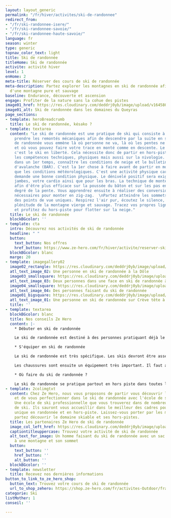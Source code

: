```yaml
---
layout: layout_generic
permalink: "/fr/hiver/activites/ski-de-randonnee"
redirect_from:
- "/fr/ski-randonnee-isere/"
- "/fr/ski-randonnee-savoie/"
- "/fr/ski-randonnee-haute-savoie/"
language: fr
season: winter
type: generic
topnav_color_text: light
title: Ski de randonnée
titleHome: Ski de randonnée
activite: activité hiver
level: 1
enHome: 2
meta-title: Réserver des cours de ski de randonnée
meta-description: Partez explorer les montagnes en ski de randonnée afin de profiter
  d'une montagne pure et sauvage
baseline: Endurance, découverte et ascension
engage: Profiter de la nature sans la cohue des pistes
image01_href: https://res.cloudinary.com/deddrj0yb/image/upload/v1645804153/website/winter/PXL_20201219_101906679_tuwz64.jpg
image01_alt: Ski de randonnée dans les domaines du Queyras
page_sections:
- template: heroBreadcrumb
  title: Le ski de randonnée, késako ?
- template: textarea
  content: "Le ski de randonnée est une pratique de ski qui consiste à monter sans
    prendre les remontés mécaniques afin de descendre par la suite en ski. Le ski
    de randonnée vous emmène là où personne ne va, là où les pentes ne sont pas damés
    et où vous pouvez faire votre trace en monté comme en descente. Le ski de randonnée,
    c'est le ski en liberté. Cela nécessite donc de partir en hors-piste et d'avoir
    les compétences techniques, physiques mais aussi sur la nivologie. Il faut donc
    dans un 1er temps, connaître les conditions de neige et le bulletins de risque
    d'avalanche (BAR). C'est la 1er chose à faire avant de partir en montagne ainsi
    que les conditions météorologiques. C'est une activité physique car la montée
    demande une bonne condition physique. Le dénivelé positif sera exigeant pour vos
    jambes, votre cardio ainsi que pour les bras. La technique de montée s'apprend
    afin d'être plus efficace sur la poussée du bâton et sur les pas en fonction du
    degré de la pente. Vous apprendrez ensuite à réaliser des conversions qui seront
    nécessaires pour monter en zig-zag.  \nPartez atteindre les sommets afin d'avoir
    des points de vue uniques. Respirez l'air pur, écoutez le silence, admirez la
    plénitude de la montagne vierge et sauvage. Tracez vos propres lignes en hors-piste
    et profitez du hors-piste pour flotter sur la neige."
  title: Le ski de randonnée
  blockBGcolor: ''
- template: cta
  intro: Découvrez nos activités de ski de randonnée
  headline: " "
  button:
    text_button: Nos offres
    href_button: https://www.ze-hero.com/fr/hiver/activite/reserver-ski-randonnee
  blockBGcolor: blanc
  marge: 20
- template: imagegallery02
  image02_rectangle: https://res.cloudinary.com/deddrj0yb/image/upload/v1658843782/website/winter/IMG20210319120454.jpg
  atl_text_image_02: Une personne en ski de randonnée à la Dôle
  image03_smallsquare: https://res.cloudinary.com/deddrj0yb/image/upload/v1658843776/website/winter/IMG20210324103201.jpg
  atl_text_image_03: Deux personnes dans une face en ski de randonnée à Valmorel
  image04_smallsquare: https://res.cloudinary.com/deddrj0yb/image/upload/v1641540482/website/winter/greg-rosenke-ijFOmhUCp58-unsplash_lmnims.jpg
  atl_text_image_04: Des personnes faisant du ski de randonnée
  image01_bigsquare: https://res.cloudinary.com/deddrj0yb/image/upload/v1658843993/website/winter/GOPR1121_1644667504059.jpg
  atl_text_image_01: Une personne en ski de randonnée sur Crève tête à Valmorel
  title: ''
- template: textarea
  blockBGcolor: blanc
  title: Nos conseils Ze Hero
  content: |-
    * Débuter en ski de randonnée

    Le ski de randonnée est destiné à des personnes pratiquant déjà le ski ou même le ski freeride. Il demande un certain niveau technique et physique à ski afin d’être à l’aise dans le hors-piste en montée ainsi qu’en descente. Débuter en ski de randonnée c’est savoir choisir où aller, ne pas aller dans des lieux trop exigeant ou dangereux. C’est également apprendre à réaliser des conversions, à monter efficacement en monter et savoir bien descendre dans les hors-pistes. Vous apprendrez également avec un moniteur, de comprendre la nivologie, les conditions météo et de savoir se servir de l’équipement indispensable en hors-piste.

    * S'équiper en ski de randonnée

    Le ski de randonnée est très spécifique. Les skis devront être assez légers pour la montée et stable et large pour la descente. Tout dépend également de votre pratique de ski de randonnée. Il faut ensuite avoir les fixations adaptées à cette pratique. Comme les skis, il en existe plusieurs pour différentes pratiques. Certaines sont comme des fixations de ski classiques avec une plateforme qui permet de décoller la fixation. Ensuite, on retrouve celle à insert, qui permette d’avoir des fixations plus légères tout en étant performantes. Elles évolueront en fonction de la pratique, du poids que vous voulez avoir sur vos skis.

    Les chaussures sont ensuite un équipement très important. Il faut avoir aux pieds une chaussure qui est très confortable pour vous, avec un bon débattement pour la montée. Aujourd’hui, il existe des chaussures ultra-light mais qui seront moins adaptées pour des longues sessions hors-pistes par leurs rigidités plus souples.

    * Où faire du ski de randonnée ?

    Le ski de randonnée se pratique partout en hors piste dans toutes les stations. Certaines stations ont également mis en place des pistes de montée de ski de randonnée pour ceux qui veulent faire des montées sèches et rapides. Dans certaines stations, vous pourrez trouver des sentiers balisés pour le ski de randonnée. Cela permet d'avoir des itinéraires faciles et agréables afin de profiter sereinement de la montagne.
- template: 2colimgtxt
  content: Chez Ze Hero, nous vous proposons de partir vous découvrir les pentes vierges
    et de vous perfectionner dans le ski de randonnée avec l'école de ski Prosneige.
    Une école de ski professionnelle que vous trouverez dans de nombreuses stations
    de ski. Ils sauront vous accueillir dans le meilleur des cadres pour un moment
    unique en randonnée et en hors-piste. Laissez-vous porter par les moniteurs et
    partez découvrir le domaine skiable et ses hors-pistes.
  title: Les partenaires Ze Hero de ski de randonnée
  image_col_left_href: https://res.cloudinary.com/deddrj0yb/image/upload/v1641540482/website/winter/amza-andrei-LiwdRhUaGZ0-unsplash_sqwdgb.jpg
  captiontitleuppercase: Trouvez votre activité de ski de randonnée
  alt_text_for_image: Un homme faisant du ski de randonnée avec un sac à dos face
    à une montagne et son sommet
  button:
    text_button: ''
    href_button: ''
    alt_button: ''
  blockBGcolor: ''
- template: newsletter
  title: Recevez nos dernières informations
button_to_link_to_ze_hero_shop:
  button_text: Trouvez votre cours de ski de randonnée
  url_to_shop_zehero: https://shop.ze-hero.com/fr/activites-Outdoor/france/cours-de-ski-snowboard
categorie: Ski
listMother: 1
conseil: ''

---
```

